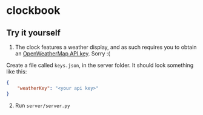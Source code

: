 # clockbook

## Try it yourself

1. The clock features a weather display, and as such requires you to obtain an [OpenWeatherMap API key](https://openweathermap.org/appid). Sorry :(

Create a file called `keys.json`, in the server folder. It should look something like this:
```json
{
    "weatherKey": "<your api key>"
}
```

2. Run `server/server.py`